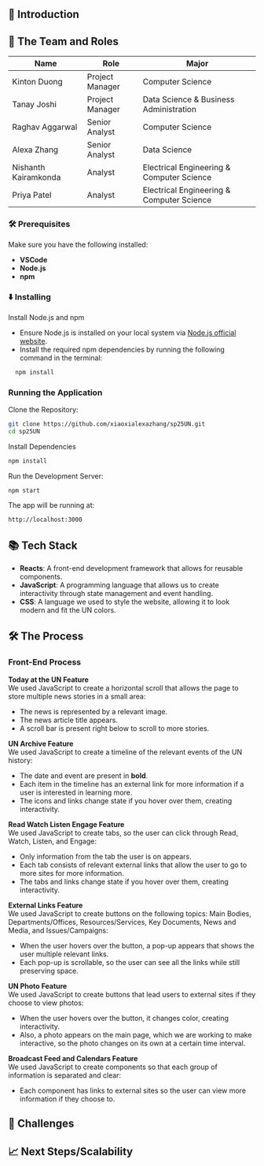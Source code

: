 ## 🌟 Introduction

## 👥 The Team and Roles

| Name            | Role            | Major                                     |
| --------------- | --------------- | ----------------------------------------- |
| Kinton Duong    | Project Manager | Computer Science                          |
| Tanay Joshi     | Project Manager | Data Science & Business Administration    |
| Raghav Aggarwal | Senior Analyst  | Computer Science                          |
| Alexa Zhang     | Senior Analyst  | Data Science                              |
| Nishanth Kairamkonda         | Analyst         | Electrical Engineering & Computer Science                              |
| Priya Patel     | Analyst         | Electrical Engineering & Computer Science |

### 🛠 Prerequisites
Make sure you have the following installed:
- **VSCode**
- **Node.js**
- **npm**

 ### ⬇️ Installing
  Install Node.js and npm 
   - Ensure Node.js is installed on your local system via [Node.js official website](https://nodejs.org/en).  
   - Install the required npm dependencies by running the following command in the terminal:
     
   ```bash
     npm install
   ```
### Running the Application

Clone the Repository:

```bash
git clone https://github.com/xiaoxialexazhang/sp25UN.git
cd sp25UN
```

Install Dependencies

```bash
npm install
```

Run the Development Server:

```bash
npm start
```

The app will be running at: 
```bash
http://localhost:3000
```

## 📚 Tech Stack

- **Reacts**: A front-end development framework that allows for reusable components.
- **JavaScript**: A programming language that allows us to create interactivity through state management and event handling.
- **CSS**: A language we used to style the website, allowing it to look modern and fit the UN colors.

## 🛠️ The Process

### Front-End Process
**Today at the UN Feature**  
We used JavaScript to create a horizontal scroll that allows the page to store multiple news stories in a small area:
- The news is represented by a relevant image.
- The news article title appears.
- A scroll bar is present right below to scroll to more stories.
  
**UN Archive Feature**  
We used JavaScript to create a timeline of the relevant events of the UN history:
- The date and event are present in **bold**.
- Each item in the timeline has an external link for more information if a user is interested in learning more.
- The icons and links change state if you hover over them, creating interactivity.

**Read Watch Listen Engage Feature**  
We used JavaScript to create tabs, so the user can click through Read, Watch, Listen, and Engage:
- Only information from the tab the user is on appears.
- Each tab consists of relevant external links that allow the user to go to more sites for more information.
- The tabs and links change state if you hover over them, creating interactivity.

**External Links Feature**  
We used JavaScript to create buttons on the following topics: Main Bodies, Departments/Offices, Resources/Services, Key Documents, News and Media, and Issues/Campaigns:
- When the user hovers over the button, a pop-up appears that shows the user multiple relevant links.
- Each pop-up is scrollable, so the user can see all the links while still preserving space.

**UN Photo Feature**  
We used JavaScript to create buttons that lead users to external sites if they choose to view photos:
- When the user hovers over the button, it changes color, creating interactivity.
- Also, a photo appears on the main page, which we are working to make interactive, so the photo changes on its own at a certain time interval.

**Broadcast Feed and Calendars Feature**  
We used JavaScript to create components so that each group of information is separated and clear:
- Each component has links to external sites so the user can view more information if they choose to.



  


## 🚧 Challenges

## 📈 Next Steps/Scalability
                  
